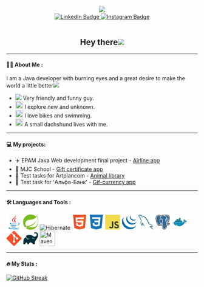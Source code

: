 <div id="header" align="center">
  <img src="https://c.tenor.com/vtfJA0bW2qoAAAAM/dachshund-dog.gif" width="150"/>
  <div id="badges">
    <a href="https://www.linkedin.com/in/vladislav-piatnitsa-a16548202">
      <img src="https://img.shields.io/badge/LinkedIn-blue?style=for-the-badge&logo=linkedin&logoColor=white" alt="LinkedIn Badge"/>
    </a>
    <a href="https://www.instagram.com/v.pyatnitsa/">
      <img src="https://img.shields.io/badge/Instagram-E4405F?style=for-the-badge&logo=instagram&logoColor=white" alt="Instagram Badge"/>
    </a>
  </div>
  <img src="https://komarev.com/ghpvc/?username=lainng&style=flat-square&color=blue" alt=""/>
  <h2 style="border-bottom-width: 0px !important;">Hey there<img src="https://media.giphy.com/media/hvRJCLFzcasrR4ia7z/giphy.gif" width="25px"/></h2>
</div>

---

#### :man_technologist: About Me :

I am a Java developer with burning eyes and a great desire to make the world a little better<img src="https://c.tenor.com/GocCvG7hs78AAAAj/rocket-joypixels.gif" width="20px"/>

- <img src="https://c.tenor.com/8ptStKPz7OEAAAAi/swirling-happy-face.gif" width="20px"/> Very friendly and funny guy.
- <img src="https://c.tenor.com/Ot3hDzO75f4AAAAi/tegan-teganiversen.gif" width="20px" height="20px"/> I explore new and unknown.
- <img src="https://c.tenor.com/HU3l-lCtryIAAAAi/swimming-tokyo-olympics2021.gif" width="20px" height="20px"/> I love bikes and swimming.
- <img src="https://c.tenor.com/pcSeP8H7SNsAAAAi/raf-rafs.gif" width="20px" height="20px"/> A small dachshund lives with me.

---

#### :computer: My projects:

- :airplane: EPAM Java Web development final project - <a href="https://github.com/lainng/airline">Airline app</a>
- :school: MJC School - <a href="https://github.com/lainng/gift-certificate-security">Gift certificate app</a>
- :office: Test tasks for Artplancom - <a href="https://github.com/lainng/animal-library">Animal library</a>
- :bank: Test task for 'Альфа-Банк' - <a href="https://github.com/lainng/animal-library">Gif-currency app</a>

---

#### :hammer_and_wrench: Languages and Tools :

<div>
  <img src="https://github.com/devicons/devicon/blob/master/icons/java/java-original.svg" title="Java" alt="Java" width="40" height="40"/>
  <img src="https://github.com/devicons/devicon/blob/master/icons/spring/spring-original.svg" title="Spring" alt="Spring" width="40" height="40"/>
  <img src="https://cdn.icon-icons.com/icons2/2699/PNG/512/hibernate_logo_icon_171004.png" title="Hibernate" alt="Hibernate" width="40" height="40"/>
  <img src="https://github.com/devicons/devicon/blob/master/icons/html5/html5-original.svg" title="HTML5" alt="HTML" width="40" height="40"/>
  <img src="https://github.com/devicons/devicon/blob/master/icons/css3/css3-plain.svg"  title="CSS3" alt="CSS" width="40" height="40"/>
  <img src="https://github.com/devicons/devicon/blob/master/icons/javascript/javascript-original.svg" title="JavaScript" alt="JavaScript" width="40" height="40"/>
  <img src="https://github.com/devicons/devicon/blob/master/icons/jquery/jquery-original.svg" title="jQuery" **alt="jQuery" width="40" height="40"/>
  <img src="https://github.com/devicons/devicon/blob/master/icons/mysql/mysql-original.svg" title="MySQL"  alt="MySQL" width="40" height="40"/>
  <img src="https://github.com/devicons/devicon/blob/master/icons/postgresql/postgresql-original.svg" itle="PostgreSQL"  alt="PostgreSQL" width="40" height="40"/>
  <img src="https://github.com/devicons/devicon/blob/master/icons/docker/docker-original.svg" title="Docker" **alt="Docker" width="40" height="40"/>
  <img src="https://github.com/devicons/devicon/blob/master/icons/git/git-original.svg" title="Git" **alt="Git" width="40" height="40"/>
  <img src="https://github.com/devicons/devicon/blob/master/icons/gradle/gradle-plain.svg" title="Gradle" **alt="Gradle" width="40" height="40"/>
  <img src="https://cdn.icon-icons.com/icons2/2107/PNG/512/file_type_maven_icon_130397.png" title="Maven" **alt="Maven" width="40" height="40"/>
</div>

---

#### :fire: My Stats :

[![GitHub Streak](http://github-readme-streak-stats.herokuapp.com?user=lainng&theme=default)](https://git.io/streak-stats)
